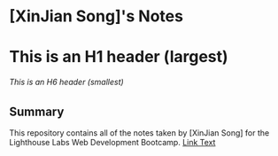# [XinJian Song]'s Notes

# This is an H1 header (largest)

###### This is an H6 header (smallest)

## Summary

This repository contains all of the notes taken by [XinJian Song] for the Lighthouse Labs Web Development Bootcamp.
[Link Text](https://github.com/andysongsong/lighthouse-web-note.git)
